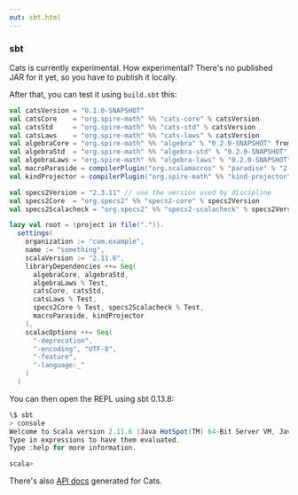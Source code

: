 ```yaml
---
out: sbt.html
---
```


  [catsdocs]: http://non.github.io/cats/api/

### sbt

Cats is currently experimental. How experimental?
There's no published JAR for it yet, so you have to publish it locally.

After that, you can test it using `build.sbt` this:

```scala
val catsVersion = "0.1.0-SNAPSHOT"
val catsCore    = "org.spire-math" %% "cats-core" % catsVersion
val catsStd     = "org.spire-math" %% "cats-std" % catsVersion
val catsLaws    = "org.spire-math" %% "cats-laws" % catsVersion
val algebraCore = "org.spire-math" %% "algebra" % "0.2.0-SNAPSHOT" from "http://plastic-idolatry.com/jars/algebra_2.11-0.2.0-SNAPSHOT.jar"
val algebraStd  = "org.spire-math" %% "algebra-std" % "0.2.0-SNAPSHOT" from "http://plastic-idolatry.com/jars/algebra-std_2.11-0.2.0-SNAPSHOT.jar"
val algebraLaws = "org.spire-math" %% "algebra-laws" % "0.2.0-SNAPSHOT" from "http://plastic-idolatry.com/jars/algebra-laws_2.11-0.2.0-SNAPSHOT.jar"
val macroParaside = compilerPlugin("org.scalamacros" % "paradise" % "2.1.0-M5" cross CrossVersion.full)
val kindProjector = compilerPlugin("org.spire-math" %% "kind-projector" % "0.5.2")

val specs2Version = "2.3.11" // use the version used by discipline
val specs2Core  = "org.specs2" %% "specs2-core" % specs2Version
val specs2Scalacheck = "org.specs2" %% "specs2-scalacheck" % specs2Version

lazy val root = (project in file(".")).
  settings(
    organization := "com.example",
    name := "something",
    scalaVersion := "2.11.6",
    libraryDependencies ++= Seq(
      algebraCore, algebraStd,
      algebraLaws % Test,
      catsCore, catsStd,
      catsLaws % Test, 
      specs2Core % Test, specs2Scalacheck % Test,
      macroParaside, kindProjector
    ),
    scalacOptions ++= Seq(
      "-deprecation",
      "-encoding", "UTF-8",
      "-feature",
      "-language:_"
    )
  )
```

You can then open the REPL using sbt 0.13.8:

```scala
\$ sbt
> console
Welcome to Scala version 2.11.6 (Java HotSpot(TM) 64-Bit Server VM, Java 1.7.0_79).
Type in expressions to have them evaluated.
Type :help for more information.

scala>
```

There's also [API docs][catsdocs] generated for Cats.
